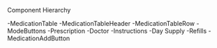 Component Hierarchy

-MedicationTable
    -MedicationTableHeader
    -MedicationTableRow
        -ModeButtons
        -Prescription
        -Doctor
        -Instructions
        -Day Supply
        -Refills
    -MedicationAddButton

